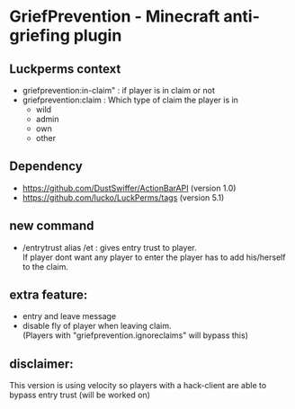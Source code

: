 # GriefPrevention - Minecraft anti-griefing plugin

## Luckperms context
* griefprevention:in-claim" : if player is in claim or not
* griefprevention:claim : Which type of claim the player is in
    * wild
    * admin
    * own
    * other
    
## Dependency
* https://github.com/DustSwiffer/ActionBarAPI (version 1.0)
* https://github.com/lucko/LuckPerms/tags (version 5.1)


## new command
* /entrytrust alias /et : gives entry trust to player. <br>If player dont want any player to enter the player has to add his/herself to the claim.

## extra feature:
* entry and leave message
* disable fly of player when leaving claim. <br>(Players with "griefprevention.ignoreclaims"  will bypass this)

## disclaimer:
This version is using velocity so players with a hack-client are able to bypass entry trust (will be worked on)
